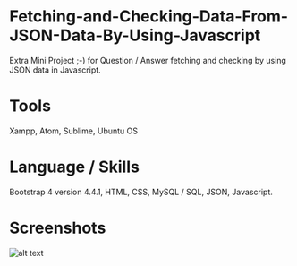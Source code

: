 # Fetching-and-Checking-Data-From-JSON-Data-By-Using-Javascript
Extra Mini Project ;-) for Question  / Answer fetching and checking by using JSON data in Javascript.

# Tools
Xampp, Atom, Sublime, Ubuntu OS

# Language / Skills
Bootstrap 4 version 4.4.1, HTML, CSS, MySQL / SQL, JSON, Javascript.

# Screenshots

![alt text]()
